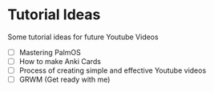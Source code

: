 # Tutorial Ideas

Some tutorial ideas for future Youtube Videos

- [ ] Mastering PalmOS
- [ ] How to make Anki Cards
- [ ] Process of creating simple and effective Youtube videos
- [ ] GRWM (Get ready with me) 
